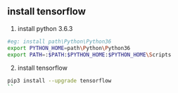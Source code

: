 ## install tensorflow

1. install python 3.6.3

```sh
#eg: install path\Python\Python36
export PYTHON_HOME=path\Python\Python36
export PATH=:$PATH:$PYTHON_HOME:$PYTHON_HOME\Scripts
```
2. install tensorflow

```sh
pip3 install --upgrade tensorflow
``
